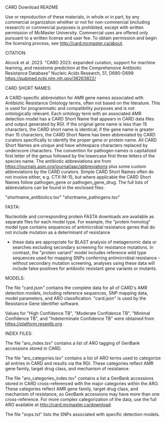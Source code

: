 CARD Download README

Use or reproduction of these materials, in whole or in part, by any commercial 
organization whether or not for non-commercial (including research) or commercial purposes
is prohibited, except with written permission of McMaster University. Commercial uses are
offered only pursuant to a written license and user fee. To obtain permission and begin 
the licensing process, see http://card.mcmaster.ca/about.

CITATION:

Alcock et al. 2023. "CARD 2023: expanded curation, support for machine learning, and resistome 
prediction at the Comprehensive Antibiotic Resistance Database" Nucleic Acids Research, 
51, D690-D699. https://pubmed.ncbi.nlm.nih.gov/36263822/

CARD SHORT NAMES:

A CARD-specific abbreviation for AMR gene names associated with Antibiotic Resistance
Ontology terms, often not based on the literature. This is used for programmatic and 
compatibility purposes and is not ontologically relevant. Each ontology term with an 
associated AMR detection model has a CARD Short Name that appears in CARD data files 
and output generated by RGI. If the original gene name is less than 15 characters, the 
CARD short name is identical; if the gene name is greater than 15 characters, the CARD 
Short Name has been abbreviated by CARD curators specifically to identify the proper 
gene or protein name. All CARD Short Names are unique and have whitespace characters 
replaced by underscore characters. The convention for pathogen names is capitalized 
first letter of the genus followed by the lowercase first three letters of the species 
name. The antibiotic abbreviations are from https://journals.asm.org/journal/aac/abbreviations
plus some custom abbreviations by the CARD curators. Simple CARD Short Names often do not
involve either, e.g. CTX-M-15, but where applicable the CARD Short Names follow pathogen_gene
or pathogen_gene_drug. The full lists of abbreviations can be found in the enclosed files: 

"shortname_antibiotics.tsv"
"shortname_pathogens.tsv"

FASTA:

Nucleotide and corresponding protein FASTA downloads are available as separate files for 
each model type.  For example, the "protein homolog" model type contains sequences of
antimicrobial resistance genes that do not include mutation as a determinant of resistance
- these data are appropriate for BLAST analysis of metagenomic data or searches excluding 
secondary screening for resistance mutations. In contrast, the "protein variant" model 
includes reference wild type sequences used for mapping SNPs conferring antimicrobial 
resistance - without secondary mutation screening, analyses using these data will include 
false positives for antibiotic resistant gene variants or mutants.

MODELS:

The file "card.json" contains the complete data for all of CARD's AMR detection models, 
including reference sequences, SNP mapping data, model parameters, and ARO classification.
"card.json" is used by the Resistance Gene Identifier software. 

Values for "High Confidence TB", "Moderate Confidence TB", "Minimal Confidence TB", and
"Indeterminate Confidence TB" were obtained from https://platform.reseqtb.org.

INDEX FILES:

The file "aro_index.tsv" contains a list of ARO tagging of GenBank accessions stored in 
CARD.

The file "aro_categories.tsv" contains a list of ARO terms used to categorize all entries
in CARD and results via the RGI. These categories reflect AMR gene family, target drug 
class, and mechanism of resistance.

The file "aro_categories_index.tsv" contains a list a GenBank accessions stored 
in CARD cross-referenced with the major categories within the ARO. These categories 
reflect AMR gene family, target drug class, and mechanism of resistance, so GenBank 
accessions may have more than one cross-reference. For more complex categorization of 
the data, use the full ARO available at http://card.mcmaster.ca/download.

The file "snps.txt" lists the SNPs associated with specific detection models.

